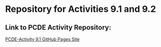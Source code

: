 # Repository for Activities 9.1 and 9.2
## Link to PCDE Activity Repository:

[PCDE-Activity 9.1 GitHub Pages Site](https://victoriamanu3.github.io/PCDE-Activity-9.1/)
